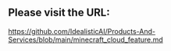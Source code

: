 ## Please visit the URL:
https://github.com/IdealisticAI/Products-And-Services/blob/main/minecraft_cloud_feature.md

